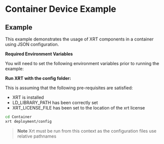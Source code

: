 # Container Device Example

## Example

This example demonstrates the usage of XRT components in a container using JSON configuration.

**Required Environment Variables**

You will need to set the following environment variables prior to running the example:

**Run XRT with the config folder:**

This is assuming that the following pre-requisites are satisfied:

- XRT is installed
- LD_LIBRARY_PATH has been correctly set
- XRT_LICENSE_FILE has been set to the location of the xrt license

```bash
cd Container
xrt deployment/config
```

> **Note** Xrt must be run from this context as the configuration files use relative pathnames
